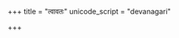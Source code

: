 +++
title = "त्वावतः"
unicode_script = "devanagari"

+++
<div class="js_include" url="/vedAH/sAma/paravastu-saama/devaH/indraH/tvAvataH/"  newLevelForH1="1" includeTitle="true"> </div>
